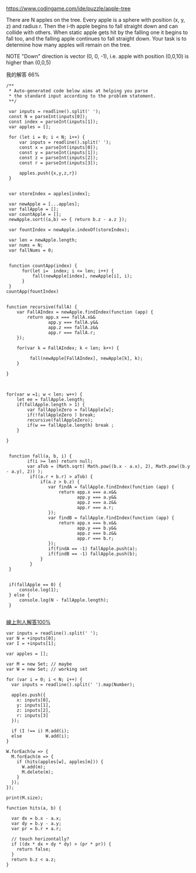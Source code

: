 https://www.codingame.com/ide/puzzle/apple-tree


There are N apples on the tree. Every apple is a sphere with position (x, y, z) and radius r.
Then the i-th apple begins to fall straight down and can collide with others. When static apple gets hit by the falling one it begins to fall too, and the falling apple continues to fall straight down.
Your task is to determine how many apples will remain on the tree.

NOTE
"Down" direction is vector (0, 0, -1), i.e. apple with position (0,0,10) is higher than (0,0,5)

我的解答 66%
```
/**
 * Auto-generated code below aims at helping you parse
 * the standard input according to the problem statement.
 **/

 var inputs = readline().split(' ');
 const N = parseInt(inputs[0]);
 const index = parseInt(inputs[1]);
 var apples = [];
 
 for (let i = 0; i < N; i++) {
     var inputs = readline().split(' ');
     const x = parseInt(inputs[0]);
     const y = parseInt(inputs[1]);
     const z = parseInt(inputs[2]);
     const r = parseInt(inputs[3]);
 
     apples.push({x,y,z,r}) 
 }
 

 var storeIndex = apples[index];

 var newApple = [...apples];
 var fallApple = [];
 var countApple = [];
 newApple.sort((a,b) => { return b.z - a.z });

 var fountIndex = newApple.indexOf(storeIndex);

 var len = newApple.length;
 var nums = N; 
 var fallNums = 0;


 function countApp(index) {
      for(let i=  index; i <= len; i++) {
          fall(newApple[index], newApple[i], i);
      }
 }
countApp(fountIndex)


function recursive(fallA) {
    var FallAIndex = newApple.findIndex(function (app) {
        return app.x === fallA.x&&
                app.y === fallA.y&&
                app.z === fallA.z&&
                app.r === fallA.r;
    });

    for(var k = FallAIndex; k < len; k++) {

         fall(newApple[FallAIndex], newApple[k], k);
    }

}



for(var w =1; w < len; w++) {
    let ee = fallApple.length;
    if(fallApple.length > 1) {
        var fallAppleZero = fallApple[w];
        if(!fallAppleZero ) break;
        recursive(fallAppleZero);
        if(w == fallApple.length) break ;  
    }
    
}


 function fall(a, b, i) {
        if(i >= len) return null;
        var aTob = (Math.sqrt( Math.pow((b.x - a.x), 2), Math.pow((b.y - a.y), 2)) );
         if((a.r + b.r) > aTob) {
             if(a.z > b.z) {
                var findA = fallApple.findIndex(function (app) {
                    return app.x === a.x&&
                           app.y === a.y&&
                           app.z === a.z&&
                           app.r === a.r;
                });
                var findB = fallApple.findIndex(function (app) {
                    return app.x === b.x&&
                           app.y === b.y&&
                           app.z === b.z&&
                           app.r === b.r;
                });
                if(findA == -1) fallApple.push(a);
                if(findB == -1) fallApple.push(b);
             }
         }
 }


 if(fallApple == 0) {
     console.log(1);
 } else {
     console.log(N - fallApple.length);
 }
 
 ```


[線上別人解答100%](https://www.xarg.org/puzzle/codingame/apple-tree/)
```
var inputs = readline().split(' ');
var N = +inputs[0];
var I = +inputs[1];

var apples = [];

var M = new Set; // maybe
var W = new Set; // working set

for (var i = 0; i < N; i++) {
  var inputs = readline().split(' ').map(Number);

  apples.push({
    x: inputs[0],
    y: inputs[1],
    z: inputs[2],
    r: inputs[3]
  });

  if (I !== i) M.add(i);
  else         W.add(i);
}

W.forEach(w => {
  M.forEach(m => {
    if (hits(apples[w], apples[m])) {
      W.add(m);
      M.delete(m);
    }
  });
});

print(M.size);

function hits(a, b) {

  var dx = b.x - a.x;
  var dy = b.y - a.y;
  var pr = b.r + a.r;
    
  // touch horizontally?
  if ((dx * dx + dy * dy) > (pr * pr)) {
    return false;
  }
  return b.z < a.z;
}

```